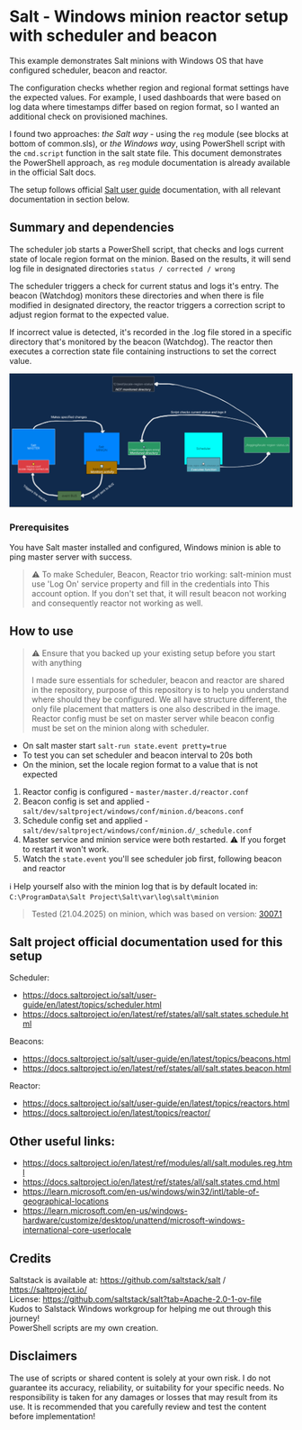 # Salt - Windows minion reactor setup with scheduler and beacon

This example demonstrates Salt minions with Windows OS that have configured scheduler, beacon and reactor.

The configuration checks whether region and regional format settings have the expected values. For example, I used dashboards that were based on log data where timestamps differ based on region format, so I wanted an additional check on provisioned machines.

I found two approaches: _the Salt way_ - using the `reg` module (see blocks at bottom of common.sls), or *the Windows way*, using PowerShell script with the `cmd.script` function in the salt state file. This document demonstrates the PowerShell approach, as `reg` module documentation is already available in the official Salt docs.

The setup follows official [Salt user guide](https://docs.saltproject.io/salt/user-guide/en/latest/index.html) documentation, with all relevant documentation in section below.

## Summary and dependencies

The scheduler job starts a PowerShell script, that checks and logs current state of locale region format on the minion. Based on the results, it will send log file in designated directories `status / corrected / wrong`

The scheduler triggers a check for current status and logs it's entry. The beacon (Watchdog) monitors these directories and when there is file modified in designated directory, the reactor triggers a correction script to adjust region format to the expected value.

If incorrect value is detected, it's recorded in the .log file stored in a specific directory that's monitored by the beacon (Watchdog). The reactor then executes a correction state file containing instructions to set the correct value.

![scheduler-beacon-reactor_LeaDevelop.png](readme-assets/scheduler-beacon-reactor_LeaDevelop.png)

### Prerequisites

You have Salt master installed and configured, Windows minion is able to ping master server with success.

> ⚠ To make Scheduler, Beacon, Reactor trio working: salt-minion must use 'Log On' service property and fill in the credentials into This account option. If you don't set that, it will result beacon not working and consequently reactor not working as well.

## How to use
> ⚠ Ensure that you backed up your existing setup before you start with anything
>
> I made sure essentials for scheduler, beacon and reactor are shared in the repository, purpose of this repository is to help you understand where should they be configured. We all have structure different, the only file placement that matters is one also described in the image. Reactor config must be set on master server while beacon config must be set on the minion along with scheduler.


- On salt master start `salt-run state.event pretty=true`
- To test you can set scheduler and beacon interval to 20s both
- On the minion, set the locale region format to a value that is not expected

1. Reactor config is configured - `master/master.d/reactor.conf`
2. Beacon config is set and applied - `salt/dev/saltproject/windows/conf/minion.d/beacons.conf`
3. Schedule config set and applied - `salt/dev/saltproject/windows/conf/minion.d/_schedule.conf`
4. Master service and minion service were both restarted. ⚠ If you forget to restart it won't work.
5. Watch the `state.event` you'll see scheduler job first, following beacon and reactor

ℹ Help yourself also with the minion log that is by default located in:
`C:\ProgramData\Salt Project\Salt\var\log\salt\minion`

> Tested (21.04.2025) on minion, which was based on version: [3007.1](https://docs.saltproject.io/en/latest/topics/releases/3007.1.html)

## Salt project official documentation used for this setup
Scheduler:

- https://docs.saltproject.io/salt/user-guide/en/latest/topics/scheduler.html <br>
- https://docs.saltproject.io/en/latest/ref/states/all/salt.states.schedule.html<br>

Beacons:
- https://docs.saltproject.io/salt/user-guide/en/latest/topics/beacons.html <br>
- https://docs.saltproject.io/en/latest/ref/states/all/salt.states.beacon.html <br>

Reactor:
- https://docs.saltproject.io/salt/user-guide/en/latest/topics/reactors.html <br>
- https://docs.saltproject.io/en/latest/topics/reactor/<br>

## Other useful links:
- https://docs.saltproject.io/en/latest/ref/modules/all/salt.modules.reg.html
- https://docs.saltproject.io/en/latest/ref/states/all/salt.states.cmd.html
-  https://learn.microsoft.com/en-us/windows/win32/intl/table-of-geographical-locations
-  https://learn.microsoft.com/en-us/windows-hardware/customize/desktop/unattend/microsoft-windows-international-core-userlocale

## Credits
Saltstack is available at: https://github.com/saltstack/salt / https://saltproject.io/ <br>
License: https://github.com/saltstack/salt?tab=Apache-2.0-1-ov-file <br>
Kudos to Salstack Windows workgroup for helping me out through this journey!<br>
PowerShell scripts are my own creation.

## Disclaimers
The use of scripts or shared content is solely at your own risk. I do not guarantee its accuracy, reliability, or suitability for your specific needs. No responsibility is taken for any damages or losses that may result from its use. It is recommended that you carefully review and test the content before implementation!<br><br>
